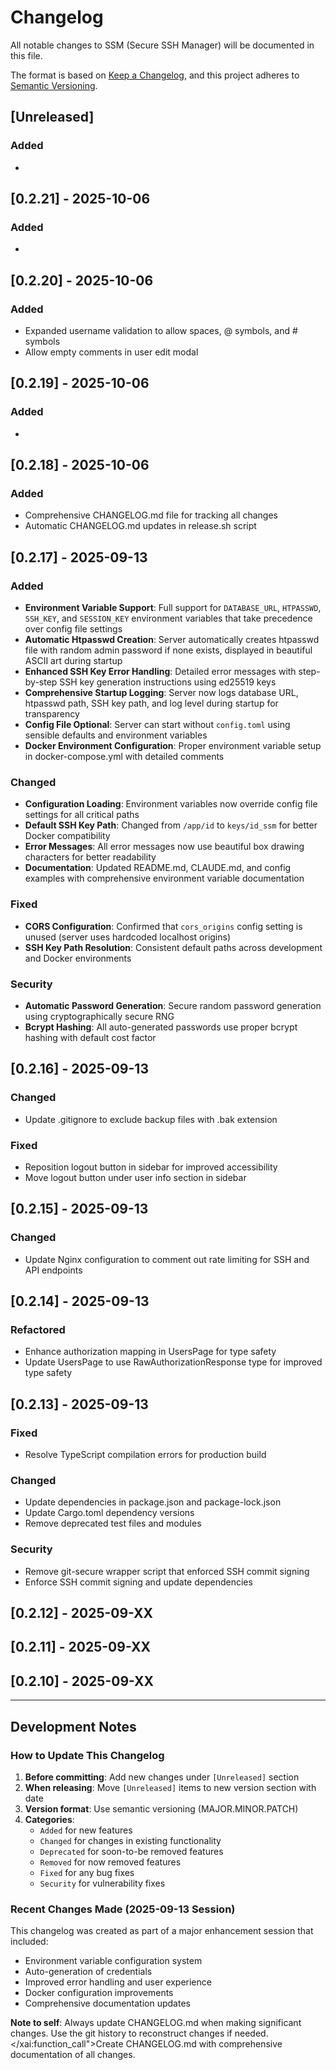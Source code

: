 # Changelog

All notable changes to SSM (Secure SSH Manager) will be documented in this file.

The format is based on [Keep a Changelog](https://keepachangelog.com/en/1.0.0/),
and this project adheres to [Semantic Versioning](https://semver.org/spec/v2.0.0.html).

## [Unreleased]

### Added
- 

## [0.2.21] - 2025-10-06

### Added
- 

## [0.2.20] - 2025-10-06

### Added
- Expanded username validation to allow spaces, @ symbols, and # symbols
- Allow empty comments in user edit modal

## [0.2.19] - 2025-10-06

### Added
- 

## [0.2.18] - 2025-10-06

### Added
- Comprehensive CHANGELOG.md file for tracking all changes
- Automatic CHANGELOG.md updates in release.sh script

## [0.2.17] - 2025-09-13

### Added
- **Environment Variable Support**: Full support for `DATABASE_URL`, `HTPASSWD`, `SSH_KEY`, and `SESSION_KEY` environment variables that take precedence over config file settings
- **Automatic Htpasswd Creation**: Server automatically creates htpasswd file with random admin password if none exists, displayed in beautiful ASCII art during startup
- **Enhanced SSH Key Error Handling**: Detailed error messages with step-by-step SSH key generation instructions using ed25519 keys
- **Comprehensive Startup Logging**: Server now logs database URL, htpasswd path, SSH key path, and log level during startup for transparency
- **Config File Optional**: Server can start without `config.toml` using sensible defaults and environment variables
- **Docker Environment Configuration**: Proper environment variable setup in docker-compose.yml with detailed comments

### Changed
- **Configuration Loading**: Environment variables now override config file settings for all critical paths
- **Default SSH Key Path**: Changed from `/app/id` to `keys/id_ssm` for better Docker compatibility
- **Error Messages**: All error messages now use beautiful box drawing characters for better readability
- **Documentation**: Updated README.md, CLAUDE.md, and config examples with comprehensive environment variable documentation

### Fixed
- **CORS Configuration**: Confirmed that `cors_origins` config setting is unused (server uses hardcoded localhost origins)
- **SSH Key Path Resolution**: Consistent default paths across development and Docker environments

### Security
- **Automatic Password Generation**: Secure random password generation using cryptographically secure RNG
- **Bcrypt Hashing**: All auto-generated passwords use proper bcrypt hashing with default cost factor

## [0.2.16] - 2025-09-13

### Changed
- Update .gitignore to exclude backup files with .bak extension

### Fixed
- Reposition logout button in sidebar for improved accessibility
- Move logout button under user info section in sidebar

## [0.2.15] - 2025-09-13

### Changed
- Update Nginx configuration to comment out rate limiting for SSH and API endpoints

## [0.2.14] - 2025-09-13

### Refactored
- Enhance authorization mapping in UsersPage for type safety
- Update UsersPage to use RawAuthorizationResponse type for improved type safety

## [0.2.13] - 2025-09-13

### Fixed
- Resolve TypeScript compilation errors for production build

### Changed
- Update dependencies in package.json and package-lock.json
- Update Cargo.toml dependency versions
- Remove deprecated test files and modules

### Security
- Remove git-secure wrapper script that enforced SSH commit signing
- Enforce SSH commit signing and update dependencies

## [0.2.12] - 2025-09-XX

## [0.2.11] - 2025-09-XX

## [0.2.10] - 2025-09-XX

---

## Development Notes

### How to Update This Changelog

1. **Before committing**: Add new changes under `[Unreleased]` section
2. **When releasing**: Move `[Unreleased]` items to new version section with date
3. **Version format**: Use semantic versioning (MAJOR.MINOR.PATCH)
4. **Categories**:
   - `Added` for new features
   - `Changed` for changes in existing functionality
   - `Deprecated` for soon-to-be removed features
   - `Removed` for now removed features
   - `Fixed` for any bug fixes
   - `Security` for vulnerability fixes

### Recent Changes Made (2025-09-13 Session)

This changelog was created as part of a major enhancement session that included:
- Environment variable configuration system
- Auto-generation of credentials
- Improved error handling and user experience
- Docker configuration improvements
- Comprehensive documentation updates

**Note to self**: Always update CHANGELOG.md when making significant changes. Use the git history to reconstruct changes if needed.</contents>
</xai:function_call">Create CHANGELOG.md with comprehensive documentation of all changes.

